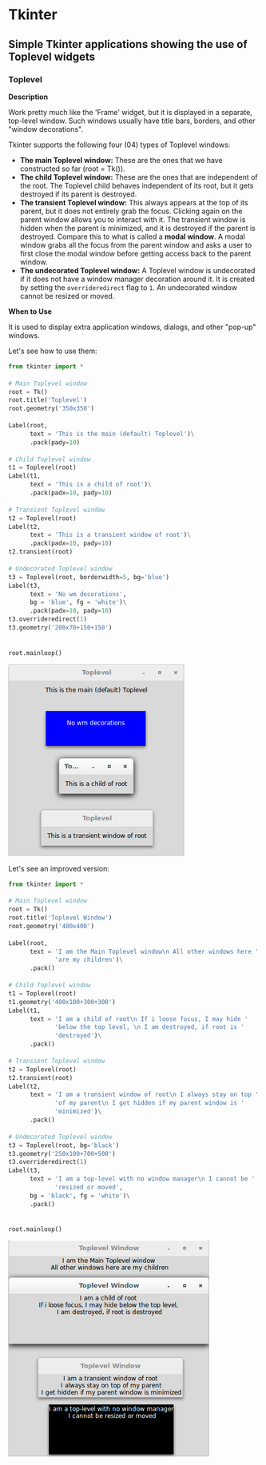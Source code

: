 # Tkinter

## Simple Tkinter applications showing the use of Toplevel widgets

### Toplevel

**Description**

Work pretty much like the 'Frame' widget, but it is displayed in a 
separate, top-level window. Such windows usually have title bars, 
borders, and other "window decorations".

Tkinter supports the following four (04) types of Toplevel windows:

* **The main Toplevel window:** These are the ones that we have 
constructed so far (root = Tk()).
* **The child Toplevel window:** These are the ones that are independent 
of the root. The Toplevel child behaves independent of its root, but it 
gets destroyed if its parent is destroyed.
* **The transient Toplevel window:** This always appears at the top of 
its parent, but it does not entirely grab the focus. Clicking again on 
the parent window allows you to interact with it. The transient window 
is hidden when the parent is minimized, and it is destroyed if the 
parent is destroyed. Compare this to what is called a **modal window**. 
A modal window grabs all the focus from the parent window and asks a 
user to first close the modal window before getting access back to the 
parent window.
* **The undecorated Toplevel window:** A Toplevel window is undecorated 
if it does not have a window manager decoration around it. It is created 
by setting the `overrideredirect` flag to `1`. An undecorated window 
cannot be resized or moved.

**When to Use**

It is used to display extra application windows, dialogs, and other 
"pop-up" windows.

Let's see how to use them:

```python
from tkinter import *

# Main Toplevel window
root = Tk()
root.title('Toplevel')
root.geometry('350x350')

Label(root, 
      text = 'This is the main (default) Toplevel')\
      .pack(pady=10)

# Child Toplevel window
t1 = Toplevel(root)
Label(t1, 
      text = 'This is a child of root')\
      .pack(padx=10, pady=10)

# Transient Toplevel window
t2 = Toplevel(root)
Label(t2, 
      text = 'This is a transient window of root')\
      .pack(padx=10, pady=10)
t2.transient(root)

# Undecorated Toplevel window
t3 = Toplevel(root, borderwidth=5, bg='blue')
Label(t3, 
      text = 'No wm decorations', 
      bg = 'blue', fg = 'white')\
      .pack(padx=10, pady=10)
t3.overrideredirect(1)
t3.geometry('200x70+150+150')


root.mainloop()
```

![toplevel-img](files/10-tkinter-widget-toplevel-a.png)

Let's see an improved version:

```python
from tkinter import *

# Main Toplevel window
root = Tk()
root.title('Toplevel Window')
root.geometry('400x400')

Label(root, 
      text = 'I am the Main Toplevel window\n All other windows here '
             'are my children')\
      .pack()

# Child Toplevel window
t1 = Toplevel(root)
t1.geometry('400x100+300+300')
Label(t1, 
      text = 'I am a child of root\n If i loose focus, I may hide '
             'below the top level, \n I am destroyed, if root is '
             'destroyed')\
      .pack()

# Transient Toplevel window
t2 = Toplevel(root)
t2.transient(root)
Label(t2, 
      text = 'I am a transient window of root\n I always stay on top '
             'of my parent\n I get hidden if my parent window is '
             'minimized')\
      .pack()

# Undecorated Toplevel window
t3 = Toplevel(root, bg='black')
t3.geometry('250x100+700+500')
t3.overrideredirect(1)
Label(t3, 
      text = 'I am a top-level with no window manager\n I cannot be '
             'resized or moved', 
      bg = 'black', fg = 'white')\
      .pack()


root.mainloop()
```

![toplevel-img](files/10-tkinter-widget-toplevel-b.png)
